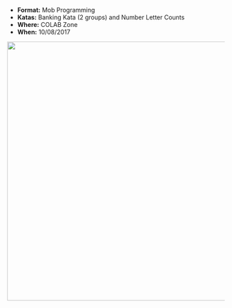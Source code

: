 * **Format:** Mob Programming
* **Katas:** Banking Kata (2 groups) and Number Letter Counts
* **Where:** COLAB Zone
* **When:** 10/08/2017

<img src="https://user-images.githubusercontent.com/2061821/29254415-7d5eba86-80d8-11e7-9c57-1d54fb85e2dd.jpg" width="600px" />
